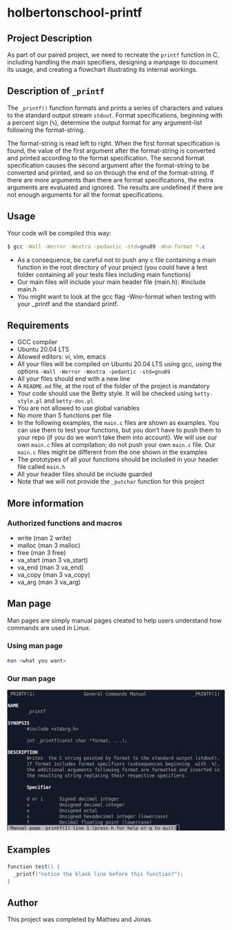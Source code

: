 # holbertonschool-printf

## Project Description

As part of our paired project, we need to recreate the `printf` function in C, including handling the main specifiers, designing a manpage to document its usage, and creating a flowchart illustrating its internal workings.

## Description of `_printf`

The `_printf()` function formats and prints a series of characters and values to the standard output stream `stdout`. Format specifications, beginning with a percent sign (`%`), determine the output format for any argument-list following the format-string.

The format-string is read left to right. When the first format specification is found, the value of the first argument after the format-string is converted and printed according to the format specification. The second format specification causes the second argument after the format-string to be converted and printed, and so on through the end of the format-string. If there are more arguments than there are format specifications, the extra arguments are evaluated and ignored. The results are undefined if there are not enough arguments for all the format specifications.

## Usage

Your code will be compiled this way:
```sh
$ gcc -Wall -Werror -Wextra -pedantic -std=gnu89 -Wno-format *.c
```
- As a consequence, be careful not to push any c file containing a main function in the root directory of your project (you could have a test folder containing all your tests files including main functions)
- Our main files will include your main header file (main.h): #include main.h
- You might want to look at the gcc flag -Wno-format when testing with your _printf and the standard printf. 

## Requirements

- GCC compiler
- Ubuntu 20.04 LTS
- Allowed editors: vi, vim, emacs
- All your files will be compiled on Ubuntu 20.04 LTS using gcc, using the options `-Wall -Werror -Wextra -pedantic -std=gnu89`
- All your files should end with a new line
- A `README.md` file, at the root of the folder of the project is mandatory
- Your code should use the Betty style. It will be checked using `betty-style.pl` and `betty-doc.pl`
- You are not allowed to use global variables
- No more than 5 functions per file
- In the following examples, the `main.c` files are shown as examples. You can use them to test your functions, but you don’t have to push them to your repo (if you do we won’t take them into account). We will use our own `main.c` files at compilation; do not push your own `main.c` file. Our `main.c` files might be different from the one shown in the examples
- The prototypes of all your functions should be included in your header file called `main.h`
- All your header files should be include guarded
- Note that we will not provide the `_putchar` function for this project

## More information

### Authorized functions and macros

- write (man 2 write)
- malloc (man 3 malloc)
- free (man 3 free)
- va_start (man 3 va_start)
- va_end (man 3 va_end)
- va_copy (man 3 va_copy)
- va_arg (man 3 va_arg)

## Man page

Man pages are simply manual pages created to help users understand how commands are used in Linux.

### Using man page

```sh
man <what you want>
```

### Our man page

![Our _printf man page](images/man_page.png)

## Examples

```C
function test() {
  _printf("notice the blank line before this function?");
}
```

## Author

This project was completed by Mathieu and Jonas.